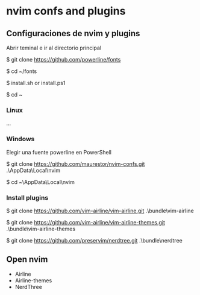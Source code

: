 # nvim confs and plugins
## Configuraciones de nvim y plugins
Abrir teminal e ir al directorio principal

$ git clone https://github.com/powerline/fonts

$ cd ~/fonts

$ install.sh or install.ps1

$ cd ~

### Linux
...

### Windows
Elegir una fuente powerline en PowerShell

$ git clone https://github.com/maurestor/nvim-confs.git .\AppData\Local\nvim

$ cd ~\AppData\Local\nvim

### Install plugins
$ git clone https://github.com/vim-airline/vim-airline.git .\bundle\vim-airline

$ git clone https://github.com/vim-airline/vim-airline-themes.git .\bundle\vim-airline-themes

$ git clone https://github.com/preservim/nerdtree.git .\bundle\nerdtree


## Open nvim

- Airline
- Airline-themes
- NerdThree
